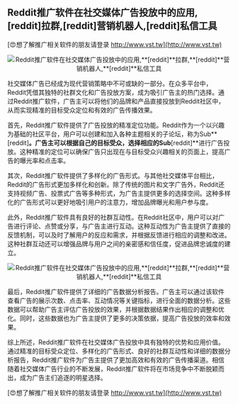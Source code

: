 ## **Reddit推广软件在社交媒体广告投放中的应用,**[reddit]**拉群,**[reddit]**营销机器人,**[reddit]**私信工具**

[😍想了解推广相关软件的朋友请登录 http://www.vst.tw](http://www.vst.tw)

 <center><img src="https://vst.tw/MP4/tuiguang/png/0.png" alt="Reddit推广软件在社交媒体广告投放中的应用,**[reddit]**拉群,**[reddit]**营销机器人,**[reddit]**私信工具"></center>

社交媒体广告已经成为现代营销策略中不可或缺的一部分。在众多平台中，Reddit凭借其独特的社群文化和广告投放方案，成为吸引广告主的热门选择。通过Reddit推广软件，广告主可以将他们的品牌和产品直接投放到Reddit社区中，从而实现精准的目标受众定位和有效的广告传播效果。

首先，Reddit推广软件提供了广告投放的精准定位功能。Reddit作为一个以兴趣为基础的社区平台，用户可以创建和加入各种主题相关的子论坛，称为Sub**[reddit]**。广告主可以根据自己的目标受众，选择相应的Sub**[reddit]**进行广告投放。这种精准的定位可以确保广告只出现在与目标受众兴趣相关的页面上，提高广告的曝光率和点击率。

其次，Reddit推广软件提供了多样化的广告形式。与其他社交媒体平台相比，Reddit的广告形式更加多样化和创新。除了传统的图片和文字广告外，Reddit还支持视频广告、投票式广告等多种形式，为广告主提供更多的选择空间。这种多样化的广告形式可以更好地吸引用户的注意力，增加品牌曝光和用户参与度。

此外，Reddit推广软件具有良好的社群互动性。在Reddit社区中，用户可以对广告进行评论、点赞或分享，与广告主进行互动。这种互动性为广告主提供了直接的反馈机制，可以及时了解用户的反应和需求，并根据反馈进行相应的调整和改进。这种社群互动还可以增强品牌与用户之间的亲密感和信任度，促进品牌忠诚度的建立。

 <center><img src="https://vst.tw/MP4/tuiguang/png/8.png" alt="Reddit推广软件在社交媒体广告投放中的应用,**[reddit]**拉群,**[reddit]**营销机器人,**[reddit]**私信工具"></center>

最后，Reddit推广软件提供了详细的广告数据分析报告。广告主可以通过该软件查看广告的展示次数、点击率、互动情况等关键指标，进行全面的数据分析。这些数据可以帮助广告主评估广告投放的效果，并根据数据结果作出相应的调整和优化。同时，这些数据也为广告主提供了更多的决策依据，提高广告投放的效率和效果。

综上所述，Reddit推广软件在社交媒体广告投放中具有独特的优势和应用价值。通过精准的目标受众定位、多样化的广告形式、良好的社群互动性和详细的数据分析报告，Reddit推广软件为广告主提供了更加高效和有效的广告传播渠道。相信随着社交媒体广告行业的不断发展，Reddit推广软件将在市场竞争中不断脱颖而出，成为广告主们追逐的明星选择。

[😍想了解推广相关软件的朋友请登录 http://www.vst.tw](http://www.vst.tw)



